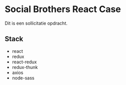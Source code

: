 # Social Brothers React Case

Dit is een sollicitatie opdracht.

## Stack

-  react
-  redux
-  react-redux
-  redux-thunk
-  axios
-  node-sass
